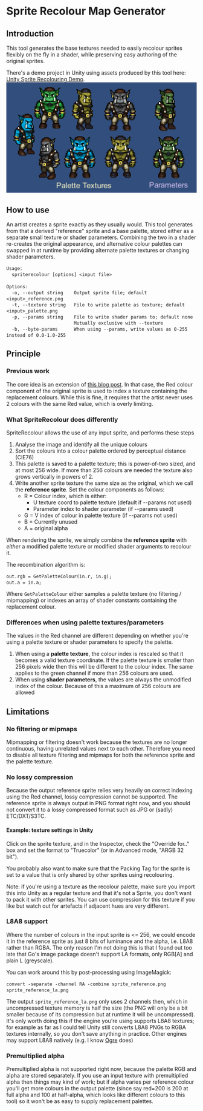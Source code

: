 # Sprite Recolour Map Generator

## Introduction

This tool generates the base textures needed to easily recolour 
sprites flexibly on the fly in a shader, while preserving easy authoring of the 
original sprites.

There's a demo project in Unity using assets produced by this tool here:
[Unity Sprite Recolouring Demo](https://github.com/sinbad/SpriteRecolourUnity).
![Example](SpriteRecolourAnimated.gif)

## How to use

An artist creates a sprite exactly as they usually would. This tool generates
from that a derived "reference" sprite and a base palette, stored either as a
separate small texture or shader parameters. Combining the two in a shader
re-creates the original appearance, and alternative colour palettes can swapped 
in at runtime by providing alternate palette textures or changing shader 
parameters.

```
Usage:
  spriterecolour [options] <input file>

Options:
  -o, --output string    Output sprite file; default <input>_reference.png
  -t, --texture string   File to write palette as texture; default <input>_palette.png
  -p, --params string    File to write shader params to; default none
                         Mutually exclusive with --texture
  -b, --byte-params      When using --params, write values as 0-255 instead of 0.0-1.0-255
```

## Principle

### Previous work

The core idea is an extension of [this blog post](https://gamedevelopment.tutsplus.com/tutorials/how-to-use-a-shader-to-dynamically-swap-a-sprites-colors--cms-25129). In that
case, the Red colour component of the original sprite is used to index a 
texture containing the replacement colours. While this is fine, it requires that
the artist never uses 2 colours with the same Red value, which is overly 
limiting.

### What SpriteRecolour does differently

SpriteRecolour allows the use of any input sprite, and performs these steps

1. Analyse the image and identify all the unique colours
2. Sort the colours into a colour palette ordered by perceptual distance (CIE76)
3. This palette is saved to a palette texture; this is power-of-two sized, and
   at most 256 wide. If more than 256 colours are needed the texture also grows
   vertically in powers of 2.
4. Write another sprite texture the same size as the original, which we call the
   **reference sprite**. Set the colour components as follows:
   * R = Colour index, which is either:
     * U texture coord to palette texture (default if --params not used)
     * Parameter index to shader parameter (if --params used)
   * G = V index of colour in palette texture (if --params not used)
   * B = Currently unused
   * A = original alpha

When rendering the sprite, we simply combine the **reference sprite** with 
*either* a modified palette texture or modified shader arguments to recolour it. 

The recombination algorithm is:

```
out.rgb = GetPaletteColour(in.r, in.g);
out.a = in.a;
```

Where `GetPaletteColour` either samples a palette texture (no filtering /
mipmapping) or indexes an array of shader constants containing the replacement
colour.

### Differences when using palette textures/parameters
The values in the Red channel are different depending on whether you're using
a palette texture or shader parameters to specify the palette. 

1. When using a **palette texture**, the colour index is rescaled so that it
   becomes a valid texture coordinate. If the palette texture is smaller than
   256 pixels wide then this will be different to the colour index. The same
   applies to the green channel if more than 256 colours are used.
2. When using **shader parameters**, the values are always the unmodified index
   of the colour. Because of this a maximum of 256 colours are allowed

## Limitations

### No filtering or mipmaps

Mipmapping or filtering doesn't work because the textures are no longer continuous,
having unrelated values next to each other. Therefore you need to disable all
texture filtering and mipmaps for both the reference sprite and the palette
texture.

### No lossy compression

Because the output reference sprite relies very heavily on correct indexing 
using the Red channel, lossy compression cannot be supported. The reference
sprite is always output in PNG format right now, and you should not convert it
to a lossy compressed format such as JPG or (sadly) ETC/DXT/S3TC. 

#### Example: texture settings in Unity
Click on the sprite texture, and in the Inspector, check the "Override for.."
box and set the format to "Truecolor" (or in Advanced mode, "ARGB 32 bit"). 

You probably also want to make sure that the Packing Tag for the sprite is set
to a value that is only shared by other sprites using recolouring.

Note: if you're using a texture as the recolour palette, make sure you import
this into Unity as a regular texture and that it's not a Sprite, you don't want
to pack it with other sprites. You can use compression for this texture if you
like but watch out for artefacts if adjacent hues are very different.

### L8A8 support

Where the number of colours in the input sprite is <= 256, we could encode it in
the reference sprite as just 8 bits of luminance and the alpha, i.e. L8A8 rather
than RGBA. The only reason I'm not doing this is that I found out too late that
Go's image package doesn't support LA formats, only RGB[A] and plain L 
(greyscale).

You can work around this by post-processing using ImageMagick:

```
convert -separate -channel RA -combine sprite_reference.png sprite_reference_la.png
```

The output `sprite_reference_la.png` only uses 2 channels then, which in 
uncompressed texture memory is half the size (the PNG will only be a bit smaller
because of its compression but at runtime it will be uncompressed). It's only 
worth doing this if the engine you're using supports L8A8 textures;  for example
as far as I could tell Unity still converts L8A8 PNGs to RGBA textures 
internally, so you don't save anything in practice. Other engines may support
L8A8 natively (e.g. I know [Ogre](http://ogre3d.org) does)

### Premultiplied alpha

Premultiplied alpha is not supported right now, because the palette RGB and
alpha are stored separately. If you use an input texture with premultiplied
alpha then things may kind of work; but if alpha varies per reference colour
you'll get more colours in the output palette (since say red=200 is 200 at full
alpha and 100 at half-alpha, which looks like different colours to this tool)
so it won't be as easy to supply replacement palettes.
